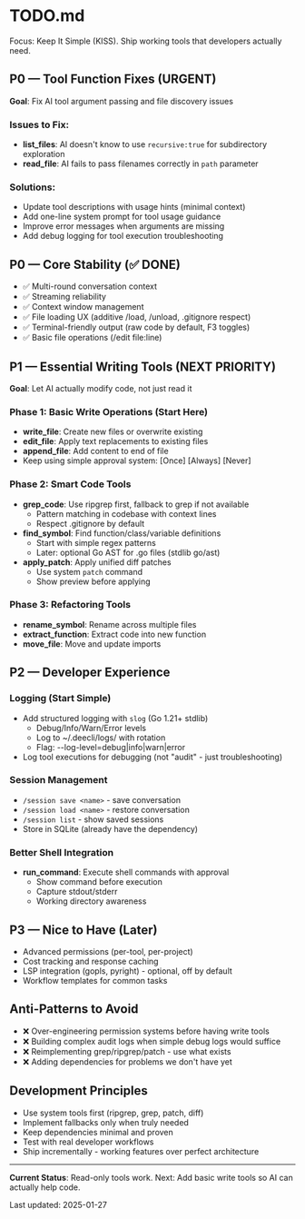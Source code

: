 # TODO.md

Focus: Keep It Simple (KISS). Ship working tools that developers actually need.

## P0 — Tool Function Fixes (URGENT)
**Goal**: Fix AI tool argument passing and file discovery issues

### Issues to Fix:
- **list_files**: AI doesn't know to use `recursive:true` for subdirectory exploration
- **read_file**: AI fails to pass filenames correctly in `path` parameter

### Solutions:
- Update tool descriptions with usage hints (minimal context)
- Add one-line system prompt for tool usage guidance
- Improve error messages when arguments are missing
- Add debug logging for tool execution troubleshooting

## P0 — Core Stability (✅ DONE)
- ✅ Multi-round conversation context
- ✅ Streaming reliability
- ✅ Context window management
- ✅ File loading UX (additive /load, /unload, .gitignore respect)
- ✅ Terminal-friendly output (raw code by default, F3 toggles)
- ✅ Basic file operations (/edit file:line)

## P1 — Essential Writing Tools (NEXT PRIORITY)
**Goal**: Let AI actually modify code, not just read it

### Phase 1: Basic Write Operations (Start Here)
- **write_file**: Create new files or overwrite existing
- **edit_file**: Apply text replacements to existing files  
- **append_file**: Add content to end of file
- Keep using simple approval system: [Once] [Always] [Never]

### Phase 2: Smart Code Tools  
- **grep_code**: Use ripgrep first, fallback to grep if not available
  - Pattern matching in codebase with context lines
  - Respect .gitignore by default
- **find_symbol**: Find function/class/variable definitions
  - Start with simple regex patterns
  - Later: optional Go AST for .go files (stdlib go/ast)
- **apply_patch**: Apply unified diff patches
  - Use system `patch` command
  - Show preview before applying

### Phase 3: Refactoring Tools
- **rename_symbol**: Rename across multiple files
- **extract_function**: Extract code into new function
- **move_file**: Move and update imports

## P2 — Developer Experience 
### Logging (Start Simple)
- Add structured logging with `slog` (Go 1.21+ stdlib)
  - Debug/Info/Warn/Error levels
  - Log to ~/.deecli/logs/ with rotation
  - Flag: --log-level=debug|info|warn|error
- Log tool executions for debugging (not "audit" - just troubleshooting)

### Session Management
- `/session save <name>` - save conversation
- `/session load <name>` - restore conversation  
- `/session list` - show saved sessions
- Store in SQLite (already have the dependency)

### Better Shell Integration
- **run_command**: Execute shell commands with approval
  - Show command before execution
  - Capture stdout/stderr
  - Working directory awareness

## P3 — Nice to Have (Later)
- Advanced permissions (per-tool, per-project)
- Cost tracking and response caching
- LSP integration (gopls, pyright) - optional, off by default
- Workflow templates for common tasks

## Anti-Patterns to Avoid
- ❌ Over-engineering permission systems before having write tools
- ❌ Building complex audit logs when simple debug logs would suffice
- ❌ Reimplementing grep/ripgrep/patch - use what exists
- ❌ Adding dependencies for problems we don't have yet

## Development Principles
- Use system tools first (ripgrep, grep, patch, diff)
- Implement fallbacks only when truly needed
- Keep dependencies minimal and proven
- Test with real developer workflows
- Ship incrementally - working features over perfect architecture

---

**Current Status**: Read-only tools work. Next: Add basic write tools so AI can actually help code.

Last updated: 2025-01-27